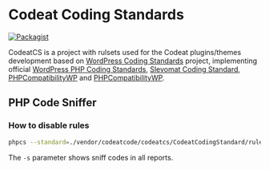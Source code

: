 # Codeat Coding Standards

[![Packagist](https://img.shields.io/packagist/v/codeatcode/codeatcs.svg?color=239922&style=popout)](https://packagist.org/packages/codeatcode/codeatcs)

CodeatCS is a project with rulsets used for the Codeat plugins/themes development based on [WordPress Coding Standards](https://github.com/WordPress-Coding-Standards/WordPress-Coding-Standards) project, implementing official [WordPress PHP Coding Standards](https://make.wordpress.org/core/handbook/coding-standards/php/), [Slevomat Coding Standard](https://github.com/slevomat/coding-standard), [PHPCompatibilityWP](https://github.com/PHPCompatibility/PHPCompatibility) and [PHPCompatibilityWP](https://github.com/PHPCompatibility/PHPCompatibilityWP).  

## PHP Code Sniffer

### How to disable rules

```bash
phpcs --standard=./vendor/codeatcode/codeatcs/CodeatCodingStandard/ruleset.xml ./file.php  -s
```

The `-s` parameter shows sniff codes in all reports.

